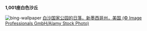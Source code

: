 
**1,001座白色沙丘**

![bing-wallpaper](https://www.bing.com/th?id=OHR.WhiteSandsNP_ZH-CN2517618394_1920x1080.jpg)
[白沙国家公园的日落，新墨西哥州，美国 (© Image Professionals GmbH/Alamy Stock Photo)](https://www.bing.com/search?q=%E6%96%B0%E5%A2%A8%E8%A5%BF%E5%93%A5%E5%B7%9E%E7%99%BD%E6%B2%99%E5%9B%BD%E5%AE%B6%E5%85%AC%E5%9B%AD&amp;form=hpcapt&amp;mkt=zh-cn)
  